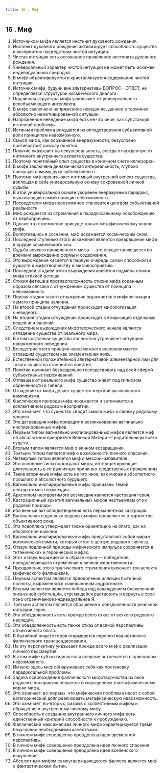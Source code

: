 ```yaml
---
title: 16 . Миф
---
```


## 16 . Миф
1. Источником мифа является инстинкт духовного рождения.
2. Инстинкт духовного рождения активизирует способность существа к восприятию посредством чистой интуиции.
3. Чистая интуиция есть осознанное проявление инстинкта духовного рождения.
4. Универсальный характер чистой интуиции не может быть искажен индивидуальной природой.
5. В мифе объективируется и кристаллизуется содержание чистой интуиции.
6. Источник мифа, будучи вне альтернативы ВОПРОС—ОТВЕТ, не определяется структурой космического диалога.
7. Подлинная структура мифа ускользает от универсального всеобъемлющего интеллекта.
8. В мифе заключено напряженное неведение, данное в терминах абсолютно немотивированной ситуации.
9. Напряженное неведение мифа есть не что иное, как субстанция истинной проблемы.
10. Истинная проблема рождается из оплодотворения субъективной воли принципом невозможного.
11. Смысл мифа, как осознанной внеразумности, безусловно противостоит смыслу понятия.
12. Понятие указывает на некую реальность, всегда отчужденную от интимного внутреннего аспекта существа.
13. Поэтому понятийный опыт существа в конечном счете иллюзорен.
14. В мифе заключена динамическая антиреальность, глубоко присущая самому духу субъективного .
15. Поэтому миф пронизывает интимный внутренний аспект существа, воплощая в себе универсальную основу сокровенной личной судьбы.
16. В этой универсальной основе укоренен внеразумный парадокс, выражающий самый принцип невозможного.
17. Посредством мифа невозможное становится центром субъективной реальности.
18. Миф рождается из стремления к парадоксальному освобождению от первопричины.
19. Однако это стремление присуще только метафизическому корню мифа.
20. Воплотившись в сознании, миф искажается космическим сном.
21. Последней ступенью этого искажения является преврвщение мифа в орудие космического сна.
22. Судьба всякого проявленного мифа — это осуществляющееся во времени вырождение формы и содержания.
23. Это вырождение касается в первую очередь самой способности существ к мифотворчеству и мифовосприятию.
24. Последней стадией этого вырождения является подмена стихии мифа стихией фетиша.
25. Стихия фетиша в противоположность стихии мифа коренным образом связана с отчуждением существа от принципа невозможного.
26. Первая стадия такого отчуждения выражается в мифологизации самого принципа наличия.
27. На второй стадии отчуждения происходит мифологизация очевидного.
28. На второй стадии отчуждения происходит фетишизация отдельных вещей или явлений.
29. Следствием вырождения мифотворческого начала является отпадение существа от реального мифа.
30. В этом состоянии существо полностью утрачивает интуицию напряженного неведения.
31. Вследствие этого принцип невозможного воспринимается отпавшим существом как элементарная ложь.
32. Естественной положительной альтернативой элементарной лжи для такого существа становится понятие.
33. Понятие начинает безраздельно господствовать над всей сферой субъективных переживаний.
34. Отпавшее от реального мифа существо живет под гипнозом обреченности и гибели.
35. Отпадение от мифа делает существо жертвой вагинального вампиризма.
36. Фаллическая природа мифа искажается и затемняется в коллективном родовом восприятии.
37. Это означает, что существо сводит смысл мифа к своему родовому уровню.
38. Эта деградация мифа приводит к возникновению вагинально инспирированных мифов.
39. Первым типом вагинально инспирированных мифов является миф об абсолютном приоритете Великой Матери — родительницы всего сущего.
40. Вторым типом является миф о вечном возвращении.
41. Третьим типом является миф о возможности личного спасения.
42. Четвертым типом является миф о мессии-избавителе.
43. Эти основные типы порождают мифы, интерпретирующие длительность в ее различных причинно-следственных проявлениях.
44. Такие вторичные мифы есть не что иное, как миражи абсолютного прошлого и абсолютного будущего.
45. Вагинально инспирированные мифы пронизаны темой неотвратимого возмездия.
46. Архетипом неотвратимого возмездия является кастрация героя.
47. Кастрационный архетип вагинальных мифов неотъемлем от их родовой природы;
48. ибо вечный акт оплодотворения есть перманентная кастрация.
49. Вагинальная подоплека родовых мифов проявляется в торжестве объективного рока.
50. Эта подоплека утверждает также ориентацию на благо, как на абсолютное наличие.
51. Вагинально инспирированные мифы представляют собой мираж космической памяти, который стоит в центре родового гипноза.
52. Отзвук подлинной природы мифического импульса сохраняется в титанических и героических мифах.
53. Этот отзвук выражается в образе героя — победителя, преодолевающего стремление к вечной женственности.
54. Преодоление этого трагического стремления включает три аспекта мифического фаллицизма.
55. Первым аспектом является преодоление иллюзии бытийной полноты, выраженной в совершенном андрогинате.
56. Вторым аспектом является победа над наваждением бесконечной жизненной субстанции, стремящейся растворить и вернуть в свое лоно ограниченное индивидуальное Я.
57. Третьим аспектом является обращение к обездоленности реальной ситуации героя.
58. Эта обездоленность есть прежде всего отказ от всякого родового наследия.
59. Эта обездоленность есть также отказ от всякой перспективы объективного блага.
60. В бытийной нищете героя открывается перспектива истинного фаллического трансцендирования.
61. На эту перспективу указывает прежде всего миф о реализации личного бессмертия.
62. В этом мифе субъективная воля впервые встречается с принципом невозможного.
63. Именно здесь миф обнаруживает себя как постановку парадоксальной проблемы.
64. Задача освобождения фаллического мифотворчества из оков родового восприятия решается возвращением к метафизическому корню мифа.
65. Это означает, во-первых, что мифическая проблема несет с собой категорический долг реализовать метафизическую невозможность.
66. Это означает, во-вторых, разрыв с коллективным мифом и обращение к внутреннему личному мифу.
67. Способность к созданию внутреннего личного мифа есть единственный критерий способности к пробуждению.
68. Фаллический максимализм личного мифа характеризуется тремя безусловно необходимыми качествами.
69. В личном мифе совершенно преодолена идея временной перспективы.
70. В личном мифе совершенно преодолена идея личного спасения.
71. В личном мифе совершенна преодолена идея вселенского искупления.
72. Абсолютным мифом самоутверждающегося фаллоса является миф о фантастическим бытии.


